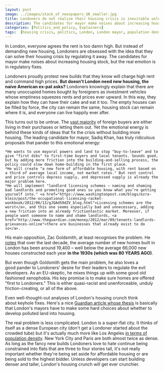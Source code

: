 ```yaml
---
layout: post
image: ../images/stack_of_newspapers_UK_smaller.jpg
title: Londoners do not realise their housing crisis is inevitable unless they start building denser and taller
description: The candidates for mayor make noises about increasing housing stock, but the real emotion is in regulatory fixes.
categories: [Politics_and_policy, Explainers]
tags:  [housing crisis, politics, London, London mayor, population density, price signals, rent, rent too damn high, urban planning, UK, British politics]
---
```


 In London, everyone agrees the rent is too damn high. But instead of demanding new housing, Londoners are obsessed with the idea that they can solve their housing crisis by regulating it away. The candidates for mayor make noises about increasing housing stock, but the real emotion is in regulatory fixes.

 Londoners proudly protest new builds that they know will charge high rent and command high prices. **But doesn't London need new housing, the naive American ex-pat asks?** Londoners knowingly explain that there are many unoccupied homes bought by foreigners as investment vehicles whose emptiness squeezes rents and prices ever upward. In this way, they explain how they can have their cake and eat it too. The empty houses can be filled by force, the city can remain the same, housing stock can remain where it is, and everyone can live happily ever after.

 This turns out to be untrue. The <a href="http://www.theguardian.com/housing-network/2013/nov/14/london-property-foreign-investors">vast majority</a> of foreign buyers are either living in their purchases or letting them out. Yet the emotional energy is behind these kinds of ideas that fix the crisis without building more housing. The leading candidate for mayor, Sadiq Khan, has truly ridiculous proposals that pander to this emotional energy:

	*He wants to use mayoral powers and land to stop "buy-to-leave" and to give "first dibs" to first-time buyers and local tenants. Sounds good, but by adding more friction into the building-and-selling process, the policy could slow down home-building in the first place.
	*He will create "a new form of affordable housing, with rent based on a third of average local income, not market rates." But rent control and price controls depress supply, and depressed supply is already the major problem here.
	*He will implement "landlord licensing schemes – naming and shaming bad landlords and promoting good ones so you know what you’re getting yourself into." <a href="https://www.washingtonpost.com/blogs/ezra-klein/post/the-occupational-licensing-racket-wonkbook/2012/06/13/gJQAd59dZV_blog.html">Licensing schemes are the worst</a>, and this one seems especially bad and unnecessary, adding a new friction into an already frictiontastic market. Moreover, if people want someone to name and shame landlords, <a href="http://www.theguardian.com/money/2012/mar/09/tenants-landlords-grievances-online">there are businesses that already exist to do so</a>.

 His main opposition, Zac Goldsmith, at least recognises the problem. He <a href="http://www.huffingtonpost.co.uk/entry/zac-goldsmith-london-sadiq-khan_uk_571ea2e6e4b0d6f7bed4c8ce">notes</a> that over the last decade, the average number of new homes built in London has been around 19,400 – well below the average 66,000 new houses constructed each year **in the 1930s (which was 80 YEARS AGO)**.

 But even though Goldsmith gets the main problem, he also loves a good pander to Londoners' desire for their leaders to regulate the evil developers. As an EU-skeptic, he mixes things up with some good old fashioned xenophobia. His key promise is to make sure homes are offered "first to Londoners." This is either quasi-racist and unenforceable, unduly friction-creating, or all of the above.

 Even well-thought-out analyses of London's housing crunch think about keyhole fixes. Here's a nice <a href="http://www.theguardian.com/uk-news/davehillblog/2016/mar/29/which-london-mayor-candidate-will-fix-the-capitals-housing-crisis">Guardian article whose thesis</a> is basically that London's mayors have to make some hard choices about whether to develop polluted land into housing.

 The real problem is less complicated. London is a super-flat city. It thinks of itself as a dense European city (don't get a Londoner started about the crowded tube) but it's actually much more like Los Angeles <a href="http://www.demographia.com/db-lonlanypar.htm">in terms of population density</a>. New York City and Paris are both almost twice as dense. As long as the fancy new builds Londoners love to hate continue being constrained into flats that are three to four stories tall, it's not really important whether they're being set aside for affordable housing or are being sold to the highest bidder. Unless developers can start building denser and taller, London's housing crunch will get ever crunchier.

